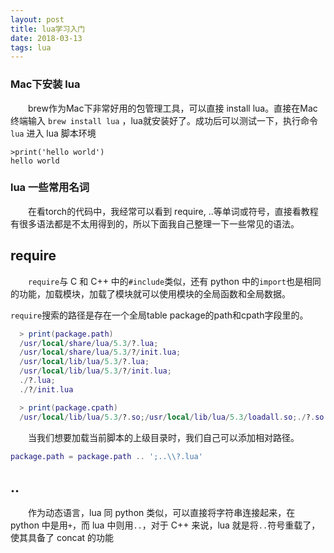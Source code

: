 ```yaml
---
layout: post
title: lua学习入门
date: 2018-03-13
tags: lua
---
```



### Mac下安装 lua

&#8195;&#8195;brew作为Mac下非常好用的包管理工具，可以直接 install lua。直接在Mac终端输入 `brew install lua` ，lua就安装好了。成功后可以测试一下，执行命令 `lua` 进入 lua 脚本环境

`>print('hello world')`  
`hello world`

### lua 一些常用名词
&#8195;&#8195;在看torch的代码中，我经常可以看到 require, ..等单词或符号，直接看教程有很多语法都是不太用得到的，所以下面我自己整理一下一些常见的语法。

## require

&#8195;&#8195;`require`与 C 和 C++ 中的`#include`类似，还有 python 中的`import`也是相同的功能，加载模块，加载了模块就可以使用模块的全局函数和全局数据。

`require`搜索的路径是存在一个全局table package的path和cpath字段里的。

```lua
  > print(package.path)
  /usr/local/share/lua/5.3/?.lua;  
  /usr/local/share/lua/5.3/?/init.lua;  
  /usr/local/lib/lua/5.3/?.lua;  
  /usr/local/lib/lua/5.3/?/init.lua;  
  ./?.lua;  
  ./?/init.lua  

  > print(package.cpath)
  /usr/local/lib/lua/5.3/?.so;/usr/local/lib/lua/5.3/loadall.so;./?.so
```

&#8195;&#8195;当我们想要加载当前脚本的上级目录时，我们自己可以添加相对路径。

```lua
package.path = package.path .. ';..\\?.lua'
```

## ..

&#8195;&#8195;作为动态语言，lua 同 python 类似，可以直接将字符串连接起来，在 python 中是用`+`，而 lua 中则用`..`，对于 C++ 来说，lua 就是将`..`符号重载了，使其具备了 concat 的功能